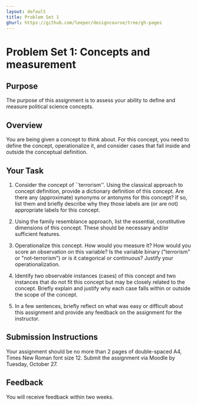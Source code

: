 ```yaml
---
layout: default
title: Problem Set 1
ghurl: https://github.com/leeper/designcourse/tree/gh-pages
---
```


# Problem Set 1: Concepts and measurement #

## Purpose ##
The purpose of this assignment is to assess your ability to define and measure political science concepts.

## Overview ##

You are being given a concept to think about. For this concept, you need to define the concept, operationalize it, and consider cases that fall inside and outside the conceptual definition.

## Your Task ##

 1. Consider the concept of ``terrorism''. Using the classical approach to concept definition, provide a dictionary definition of this concept. Are there any (approximate) synonyms or antonyms for this concept? If so, list them and briefly describe why they those labels are (or are not) appropriate labels for this concept.

 2. Using the family resemblance approach, list the essential, constitutive dimensions of this concept. These should be necessary and/or sufficient features.

 3. Operationalize this concept. How would you measure it? How would you score an observation on this variable? Is the variable binary ("terrorism" or "not-terrorism") or is it categorical or continuous? Justify your operationalization.

 4. Identify two observable instances (cases) of this concept and two instances that do not fit this concept but may be closely related to the concept. Briefly explain and justify why each case falls within or outside the scope of the concept.

 5. In a few sentences, briefly reflect on what was easy or difficult about this assignment and provide any feedback on the assignment for the instructor.

## Submission Instructions ##

Your assignment should be no more than 2 pages of double-spaced A4, Times New Roman font size 12. Submit the assignment via Moodle by Tuesday, October 27.

## Feedback ##

You will receive feedback within two weeks.

